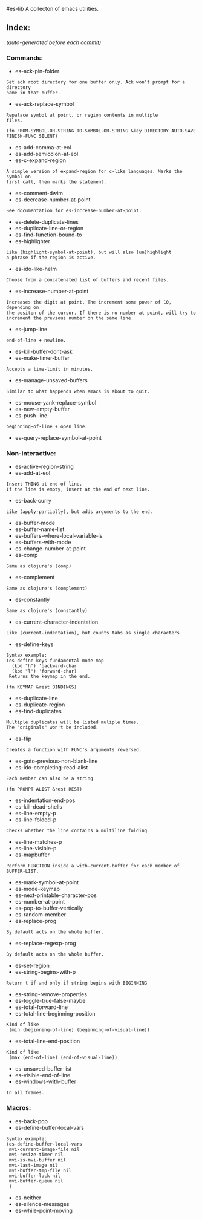 #es-lib
A collecton of emacs utilities.
## Index:
_(auto-generated before each commit)_

### Commands:

* es-ack-pin-folder

```
Set ack root directory for one buffer only. Ack won't prompt for a directory
name in that buffer.
```

* es-ack-replace-symbol

```
Repalace symbol at point, or region contents in multiple
files.

(fn FROM-SYMBOL-OR-STRING TO-SYMBOL-OR-STRING &key DIRECTORY AUTO-SAVE FINISH-FUNC SILENT)
```

* es-add-comma-at-eol
* es-add-semicolon-at-eol
* es-c-expand-region

```
A simple version of expand-region for c-like languages. Marks the symbol on
first call, then marks the statement.
```

* es-comment-dwim
* es-decrease-number-at-point

```
See documentation for es-increase-number-at-point.
```

* es-delete-duplicate-lines
* es-duplicate-line-or-region
* es-find-function-bound-to
* es-highlighter

```
Like (highlight-symbol-at-point), but will also (un)highlight
a phrase if the region is active.
```

* es-ido-like-helm

```
Choose from a concatenated list of buffers and recent files.
```

* es-increase-number-at-point

```
Increases the digit at point. The increment some power of 10, depending on
the positon of the cursor. If there is no number at point, will try to
increment the previous number on the same line.
```

* es-jump-line

```
end-of-line + newline.
```

* es-kill-buffer-dont-ask
* es-make-timer-buffer

```
Accepts a time-limit in minutes.
```

* es-manage-unsaved-buffers

```
Similar to what happends when emacs is about to quit.
```

* es-mouse-yank-replace-symbol
* es-new-empty-buffer
* es-push-line

```
beginning-of-line + open line.
```

* es-query-replace-symbol-at-point

### Non-interactive:

* es-active-region-string
* es-add-at-eol

```
Insert THING at end of line.
If the line is empty, insert at the end of next line.
```

* es-back-curry

```
Like (apply-partially), but adds arguments to the end.
```

* es-buffer-mode
* es-buffer-name-list
* es-buffers-where-local-variable-is
* es-buffers-with-mode
* es-change-number-at-point
* es-comp

```
Same as clojure's (comp)
```

* es-complement

```
Same as clojure's (complement)
```

* es-constantly

```
Same as clojure's (constantly)
```

* es-current-character-indentation

```
Like (current-indentation), but counts tabs as single characters
```

* es-define-keys

```
Syntax example:
(es-define-keys fundamental-mode-map
  (kbd "h") 'backward-char
  (kbd "l") 'forward-char)
 Returns the keymap in the end.

(fn KEYMAP &rest BINDINGS)
```

* es-duplicate-line
* es-duplicate-region
* es-find-duplicates

```
Multiple duplicates will be listed muliple times.
The "originals" won't be included.
```

* es-flip

```
Creates a function with FUNC's arguments reversed.
```

* es-goto-previous-non-blank-line
* es-ido-completing-read-alist

```
Each member can also be a string

(fn PROMPT ALIST &rest REST)
```

* es-indentation-end-pos
* es-kill-dead-shells
* es-line-empty-p
* es-line-folded-p

```
Checks whether the line contains a multiline folding
```

* es-line-matches-p
* es-line-visible-p
* es-mapbuffer

```
Perform FUNCTION inside a with-current-buffer for each member of
BUFFER-LIST.
```

* es-mark-symbol-at-point
* es-mode-keymap
* es-next-printable-character-pos
* es-number-at-point
* es-pop-to-buffer-vertically
* es-random-member
* es-replace-prog

```
By default acts on the whole buffer.
```

* es-replace-regexp-prog

```
By default acts on the whole buffer.
```

* es-set-region
* es-string-begins-with-p

```
Return t if and only if string begins with BEGINNING
```

* es-string-remove-properties
* es-toggle-true-false-maybe
* es-total-forward-line
* es-total-line-beginning-position

```
Kind of like
 (min (beginning-of-line) (beginning-of-visual-line))
```

* es-total-line-end-position

```
Kind of like
 (max (end-of-line) (end-of-visual-line))
```

* es-unsaved-buffer-list
* es-visible-end-of-line
* es-windows-with-buffer

```
In all frames.
```


### Macros:

* es-back-pop
* es-define-buffer-local-vars

```
Syntax example:
(es-define-buffer-local-vars
 mvi-current-image-file nil
 mvi-resize-timer nil
 mvi-is-mvi-buffer nil
 mvi-last-image nil
 mvi-buffer-tmp-file nil
 mvi-buffer-lock nil
 mvi-buffer-queue nil
 )
```

* es-neither
* es-silence-messages
* es-while-point-moving